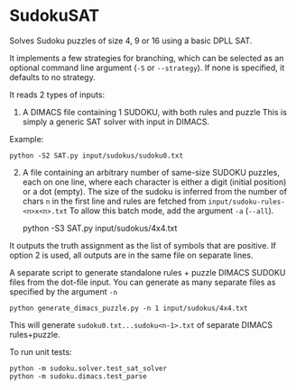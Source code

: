 # SudokuSAT
Solves Sudoku puzzles of size 4, 9 or 16 using a basic DPLL SAT.

It implements a few strategies for branching, which can be selected as an optional command line argument (``-S`` or ``--strategy``). If none is specified, it defaults to no strategy.

It reads 2 types of inputs:
1. A DIMACS file containing 1 SUDOKU, with both rules and puzzle
This is simply a generic SAT solver with input in DIMACS.

Example:

    python -S2 SAT.py input/sudokus/sudoku0.txt

2. A file containing an arbitrary number of same-size SUDOKU puzzles, each on one line,
where each character is either a digit (initial position) or a dot (empty).
The size of the sudoku is inferred from the number of chars ``n`` in the first line and rules are fetched from ``input/sudoku-rules-<n>x<n>.txt``
To allow this batch mode, add the argument ``-a`` (``--all``).

    python -S3 SAT.py input/sudokus/4x4.txt

It outputs the truth assignment as the list of symbols that are positive. If option 2 is used, all outputs are in the same file on separate lines.

A separate script to generate standalone rules + puzzle DIMACS SUDOKU files from the dot-file input. You can generate as many separate files as specified by the argument ``-n``

    python generate_dimacs_puzzle.py -n 1 input/sudokus/4x4.txt

This will generate ``sudoku0.txt...sudoku<n-1>.txt`` of separate DIMACS rules+puzzle.

To run unit tests:

    python -m sudoku.solver.test_sat_solver
    python -m sudoku.dimacs.test_parse
